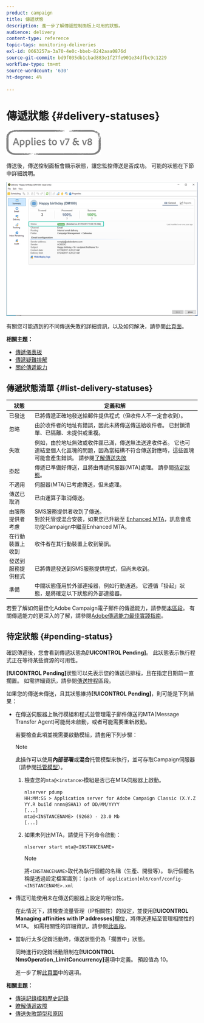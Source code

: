 ```yaml
---
product: campaign
title: 傳遞狀態
description: 進一步了解傳遞控制面板上可用的狀態。
audience: delivery
content-type: reference
topic-tags: monitoring-deliveries
exl-id: 0663257a-3a70-4e0c-bbeb-8242aaa0876d
source-git-commit: bd9f035db1cbad883e1f27fe901e34dfbc9c1229
workflow-type: tm+mt
source-wordcount: '630'
ht-degree: 4%

---
```


# 傳遞狀態 {#delivery-statuses}

![](../../assets/common.svg)

<!--ajouter intro 

ajouter screenshot -->

傳送後，傳送控制面板會顯示狀態，讓您監控傳送是否成功。 可能的狀態在下節中詳細說明。

![](assets/delivery-status.png)

有關您可能遇到的不同傳送失敗的詳細資訊，以及如何解決，請參閱[此頁面](understanding-delivery-failures.md)。

**相關主題：**

* [傳遞儀表板](delivery-dashboard.md)
* [傳遞疑難排解](delivery-troubleshooting.md)
* [關於傳遞能力](about-deliverability.md)

## 傳遞狀態清單 {#list-delivery-statuses}

<table> 
 <thead> 
  <tr> 
   <th> 狀態<br /> </th> 
   <th> 定義和解<br /> </th> 
  </tr> 
 </thead> 
 <tbody> 
  <tr> 
   <td> 已發送<br /> </td> 
   <td> 已將傳遞正確地發送給郵件提供程式（但收件人不一定會收到）。<br /> </td> 
  </tr> 
  <tr> 
   <td> 忽略<br /> </td> 
   <td> 由於收件者的地址有錯誤，因此未將傳送傳送給收件者。 已封鎖清單、已隔離、未提供或重複。<br /> </td> 
  </tr> 
  <tr> 
   <td> 失敗<br /> </td> 
   <td> 例如，由於地址無效或收件匣已滿，傳送無法送達收件者。 它也可連結至個人化區塊的問題，因為當結構不符合傳送對應時，這些區塊可能會產生錯誤。 請參閱<a href="understanding-delivery-failures.md" target="_blank">了解傳送失敗</a><br /> </td> 
  </tr>
  <tr> 
   <td> 掛起<br /> </td> 
   <td> 傳遞已準備好傳送，且將由傳遞伺服器(MTA)處理。 請參閱<a href="#pending-status" target="_blank">待定狀態</a>。<br /> </td> 
  </tr> 
  <tr> 
   <td> 不適用<br /> </td> 
   <td> 伺服器(MTA)已考慮傳送，但未處理。<br /> </td> 
  </tr>  
  <tr> 
   <td> 傳送已取消<br /> </td> 
   <td> 已由運算子取消傳送。<br /> </td> 
  </tr> 
  <tr> 
   <td> 由服務提供者<br />考慮 </td> 
   <td> SMS服務提供者收到了傳送。<br /> 對於托管或混合安裝，如果您已升級至 <a href="sending-with-enhanced-mta.md" target="_blank">Enhanced MTA</a>，訊息會成功從Campaign中繼至Enhanced MTA。</td> 
  </tr> 
  <tr> 
   <td> 在行動裝置上收到<br /> </td> 
   <td> 收件者在其行動裝置上收到簡訊。<br /> </td> 
  </tr>
  <tr> 
   <td> 發送到服務提供程式<br /> </td> 
   <td> 已將傳遞發送到SMS服務提供程式，但尚未收到。<br />
   </td> 
  </tr> 
  <tr> 
   <td> 準備<br /> </td> 
   <td> 中間狀態僅用於外部連接器，例如行動通道。 它遵循「掛起」狀態，是將確定以下狀態的外部連接器。<br /> </td> 
  </tr> 
 </tbody> 
</table>

若要了解如何最佳化Adobe Campaign電子郵件的傳遞能力，請參閱[本區段](about-deliverability.md)。 有關傳遞能力的更深入的了解，請參閱[Adobe傳遞能力最佳實踐指南](https://experienceleague.adobe.com/docs/deliverability-learn/deliverability-best-practice-guide/introduction.html?lang=zh-Hant)。

## 待定狀態 {#pending-status}

確認傳遞後，您會看到傳遞狀態為&#x200B;**[!UICONTROL Pending]**。 此狀態表示執行程式正在等待某些資源的可用性。

**[!UICONTROL Pending]**&#x200B;狀態可以先表示您的傳送已排程，且在指定日期前一直擱置。 如需詳細資訊，請參閱[傳送排程](steps-sending-the-delivery.md#scheduling-the-delivery-sending)區段。

如果您的傳送未傳送，且其狀態維持&#x200B;**[!UICONTROL Pending]**，則可能是下列結果：

* 在傳送伺服器上執行模組和程式並管理電子郵件傳送的MTA(Message Transfer Agent)可能尚未啟動，或者可能需要重新啟動。

   若要檢查此項並視需要啟動模組，請套用下列步驟：

   >[!NOTE]
   >
   >此操作可以使用&#x200B;**內部部署**&#x200B;或&#x200B;**混合**&#x200B;托管模型來執行，並可存取Campaign伺服器（請參閱[托管模型](../../installation/using/hosting-models.md)）。

   1. 檢查您的`mta@<instance>`模組是否已在MTA伺服器上啟動。

      ```
      nlserver pdump
      HH:MM:SS > Application server for Adobe Campaign Classic (X.Y.Z YY.R build nnnn@SHA1) of DD/MM/YYYY
      [...]
      mta@<INSTANCENAME> (9268) - 23.0 Mb
      [...]
      ```

   1. 如果未列出MTA，請使用下列命令啟動：

      ```
      nlserver start mta@<INSTANCENAME>
      ```

      >[!NOTE]
      >
      >將`<INSTANCENAME>`取代為執行個體的名稱（生產、開發等）。 執行個體名稱是透過設定檔案識別：`[path of application]nl6/conf/config-<INSTANCENAME>.xml`

* 傳送可能使用未在傳送伺服器上設定的相似性。

   在此情況下，請檢查流量管理（IP相關性）的設定，並使用&#x200B;**[!UICONTROL Managing affinities with IP addresses]**&#x200B;欄位，將傳送連結至管理相關性的MTA。 如需相關性的詳細資訊，請參閱[此區段](../../installation/using/configure-delivery-settings.md)。

* 當執行太多促銷活動時，傳送狀態仍為「擱置中」狀態。

   同時進行的促銷活動限制在&#x200B;**[!UICONTROL NmsOperation_LimitConcurrency]**&#x200B;選項中定義。 預設值為 10。

   進一步了解[此頁面](../../installation/using/configuring-campaign-options.md)中的選項。


**相關主題：**

* [傳送記錄檔和歷史記錄](#delivery-logs-and-history)
* [瞭解傳遞故障](understanding-delivery-failures.md)
* [傳送失敗類型和原因](understanding-delivery-failures.md#delivery-failure-types-and-reasons)
